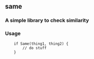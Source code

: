## same 

### A simple library to check similarity 


### Usage

```
	if Same(thing1, thing2) {
		// do stuff
	}
```
